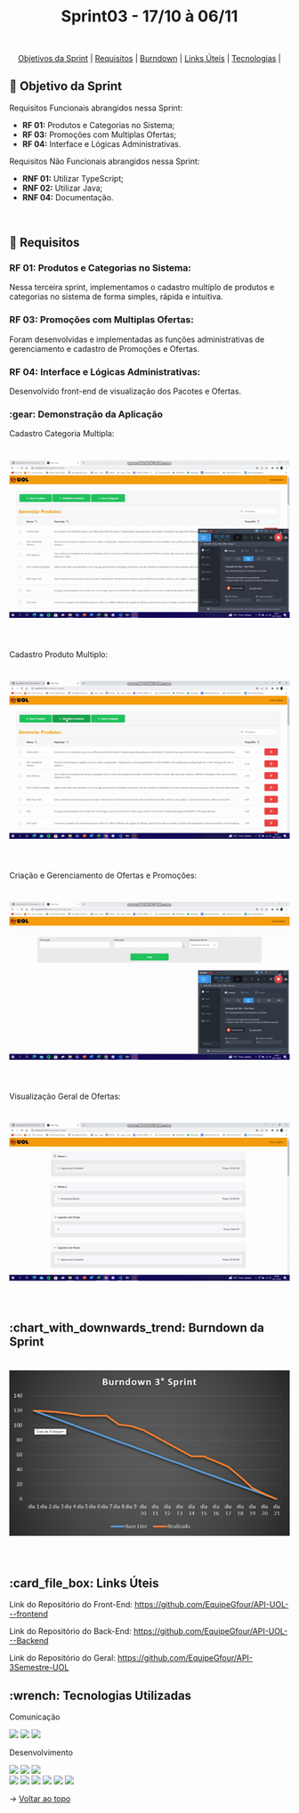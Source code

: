 <p align="center">
<h1 align="center"> Sprint03 - 17/10 à 06/11 </h1>
<br id="topo">
<p align="center">
    <a href="#Objetivo">Objetivos da Sprint</a>  |  
    <a href="#entregas">Requisitos</a>  |
    <a href="#burndown">Burndown</a>  |
    <a href="#links">Links Úteis</a>  |      
    <a href="#tecnologias">Tecnologias</a>  |    
</p>

<span id="Objetivo">
<h2> 🎯 Objetivo da Sprint</h2>
<p>Requisitos Funcionais abrangidos nessa Sprint:</p>

- **RF 01:** Produtos e Categorias no Sistema;
- **RF 03:** Promoções com Multiplas Ofertas;
- **RF 04:** Interface e Lógicas Administrativas.


<p>Requisitos Não Funcionais abrangidos nessa Sprint:</p>

- **RNF 01:** Utilizar TypeScript;
- **RNF 02:** Utilizar Java;
- **RNF 04:** Documentação.


<br>

<span id="entregas">
<h2> 📑 Requisitos</h2>

### RF 01: Produtos e Categorias no Sistema:
Nessa terceira sprint, implementamos o cadastro multíplo de produtos e categorias no sistema de forma simples, rápida e intuitiva.
<br>

### RF 03: Promoções com Multiplas Ofertas:
Foram desenvolvidas e implementadas as funções administrativas de gerenciamento e cadastro de Promoções e Ofertas.
<br>

### RF 04: Interface e Lógicas Administrativas:
Desenvolvido front-end de visualização dos Pacotes e Ofertas.
<br>



<h3>:gear: Demonstração da Aplicação</h3>

Cadastro Categoria Multipla:
<h1 align="center">
<img src = "./gif/CategoriaMultipla.gif"></h1>
<br>

Cadastro Produto Multiplo:
<h1 align="center">
<img src = "./gif/ProdutoMultiplo.gif"></h1>
<br>

Criação e Gerenciamento de Ofertas e Promoções:
<h1 align="center">
<img src = "./gif/Promocao.gif"></h1>
<br>

Visualização Geral de Ofertas:
<h1 align="center">
<img src = "./gif/VisualizacaoOfertas.gif"></h1>
<br>

<span id="burndown">
<h2>:chart_with_downwards_trend: Burndown da Sprint</h2>


<h1 align="center">
<img src = "./gif/Burndown3.png"></h1>
<br>


<span id="links">
<h2>:card_file_box: Links Úteis</h2>

Link do Repositório do Front-End: https://github.com/EquipeGfour/API-UOL---frontend

Link do Repositório do Back-End: https://github.com/EquipeGfour/API-UOL---Backend

Link do Repositório do Geral: https://github.com/EquipeGfour/API-3Semestre-UOL
<br>

<span id="tecnologias">
<h2>:wrench: Tecnologias Utilizadas</h2>
<p>
<p> Comunicação <p>
<img src="https://img.shields.io/badge/Slack-CED4DA?style=for-the-badge&logo=slack&logoColor=4A154B"/> 
<img src="https://img.shields.io/badge/Discord-CED4DA?style=for-the-badge&logo=discord&logoColor=5865F2"/> 
<img src="https://img.shields.io/badge/Trello-CED4DA?style=for-the-badge&logo=trello&logoColor=0052CC"/>
<p> Desenvolvimento <p>
<img src="https://img.shields.io/badge/Figma-CED4DA?style=for-the-badge&logo=figma&logoColor=F24E1E"/>
<img src="https://img.shields.io/badge/Eclipse-CED4DA?style=for-the-badge&logo=eclipse&logoColor=2C2255" />
<img src="https://img.shields.io/badge/CSS3-CED4DA?style=for-the-badge&logo=css3&logoColor=1572B6"/> 
<br> <img src="https://img.shields.io/badge/JavaScript-CED4DA?style=for-the-badge&logo=javascript&logoColor=F7DF1E"/>  
<img src="https://img.shields.io/badge/TypeScript-CED4DA?style=for-the-badge&logo=typescript&logoColor=007ACC"/> 
<img src="https://img.shields.io/badge/Java-CED4DA?style=for-the-badge&logo=java&logoColor=ff8000" />
<img src="https://img.shields.io/badge/Spring-CED4DA?style=for-the-badge&logo=spring&logoColor=6DB33F" />
<img src="https://img.shields.io/badge/React-CED4DA?style=for-the-badge&logo=react&logoColor=61DAFB"/> 
<img src="https://img.shields.io/badge/MongoDB-CED4DA?style=for-the-badge&logo=mongodb&logoColor=4EA94B"/>
</p>


 
 → [Voltar ao topo](#topo)